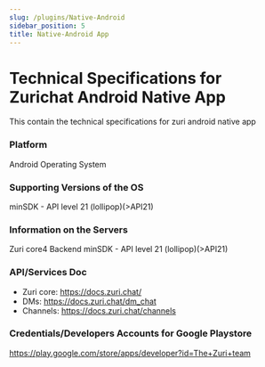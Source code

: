```yaml
---
slug: /plugins/Native-Android
sidebar_position: 5
title: Native-Android App
---
```


# Technical Specifications for Zurichat Android Native App

This contain the technical specifications for zuri android native app

### Platform

Android Operating System

### Supporting Versions of the OS

minSDK - API level 21 (lollipop)(>API21)

### Information on the Servers

Zuri core4 Backend
minSDK - API level 21 (lollipop)(>API21)

### API/Services Doc

- Zuri core: https://docs.zuri.chat/
- DMs: https://docs.zuri.chat/dm_chat
- Channels: https://docs.zuri.chat/channels

### Credentials/Developers Accounts for Google Playstore

https://play.google.com/store/apps/developer?id=The+Zuri+team

